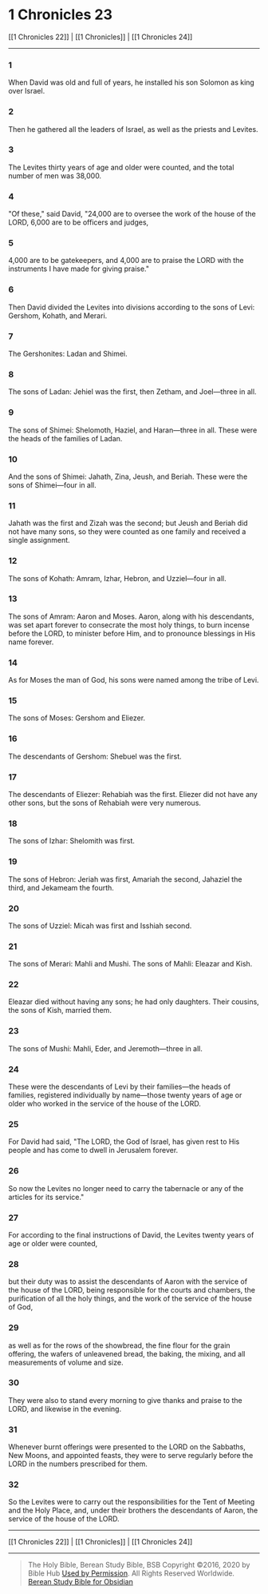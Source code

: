# 1 Chronicles 23

[[1 Chronicles 22]] | [[1 Chronicles]] | [[1 Chronicles 24]]

---

### 1
When David was old and full of years, he installed his son Solomon as king over Israel.

### 2
Then he gathered all the leaders of Israel, as well as the priests and Levites.

### 3
The Levites thirty years of age and older were counted, and the total number of men was 38,000.

### 4
"Of these," said David, "24,000 are to oversee the work of the house of the LORD, 6,000 are to be officers and judges,

### 5
4,000 are to be gatekeepers, and 4,000 are to praise the LORD with the instruments I have made for giving praise."

### 6
Then David divided the Levites into divisions according to the sons of Levi: Gershom, Kohath, and Merari.

### 7
The Gershonites: Ladan and Shimei.

### 8
The sons of Ladan: Jehiel was the first, then Zetham, and Joel—three in all.

### 9
The sons of Shimei: Shelomoth, Haziel, and Haran—three in all. These were the heads of the families of Ladan.

### 10
And the sons of Shimei: Jahath, Zina, Jeush, and Beriah. These were the sons of Shimei—four in all.

### 11
Jahath was the first and Zizah was the second; but Jeush and Beriah did not have many sons, so they were counted as one family and received a single assignment.

### 12
The sons of Kohath: Amram, Izhar, Hebron, and Uzziel—four in all.

### 13
The sons of Amram: Aaron and Moses. Aaron, along with his descendants, was set apart forever to consecrate the most holy things, to burn incense before the LORD, to minister before Him, and to pronounce blessings in His name forever.

### 14
As for Moses the man of God, his sons were named among the tribe of Levi.

### 15
The sons of Moses: Gershom and Eliezer.

### 16
The descendants of Gershom: Shebuel was the first.

### 17
The descendants of Eliezer: Rehabiah was the first. Eliezer did not have any other sons, but the sons of Rehabiah were very numerous.

### 18
The sons of Izhar: Shelomith was first.

### 19
The sons of Hebron: Jeriah was first, Amariah the second, Jahaziel the third, and Jekameam the fourth.

### 20
The sons of Uzziel: Micah was first and Isshiah second.

### 21
The sons of Merari: Mahli and Mushi. The sons of Mahli: Eleazar and Kish.

### 22
Eleazar died without having any sons; he had only daughters. Their cousins, the sons of Kish, married them.

### 23
The sons of Mushi: Mahli, Eder, and Jeremoth—three in all.

### 24
These were the descendants of Levi by their families—the heads of families, registered individually by name—those twenty years of age or older who worked in the service of the house of the LORD.

### 25
For David had said, "The LORD, the God of Israel, has given rest to His people and has come to dwell in Jerusalem forever.

### 26
So now the Levites no longer need to carry the tabernacle or any of the articles for its service."

### 27
For according to the final instructions of David, the Levites twenty years of age or older were counted,

### 28
but their duty was to assist the descendants of Aaron with the service of the house of the LORD, being responsible for the courts and chambers, the purification of all the holy things, and the work of the service of the house of God,

### 29
as well as for the rows of the showbread, the fine flour for the grain offering, the wafers of unleavened bread, the baking, the mixing, and all measurements of volume and size.

### 30
They were also to stand every morning to give thanks and praise to the LORD, and likewise in the evening.

### 31
Whenever burnt offerings were presented to the LORD on the Sabbaths, New Moons, and appointed feasts, they were to serve regularly before the LORD in the numbers prescribed for them.

### 32
So the Levites were to carry out the responsibilities for the Tent of Meeting and the Holy Place, and, under their brothers the descendants of Aaron, the service of the house of the LORD.

---

[[1 Chronicles 22]] | [[1 Chronicles]] | [[1 Chronicles 24]]

---

> The Holy Bible, Berean Study Bible, BSB
> Copyright &copy;2016, 2020 by Bible Hub
> [Used by Permission](https://berean.bible/terms.htm). All Rights Reserved Worldwide.
> [Berean Study Bible for Obsidian](https://github.com/gapmiss/berean-study-bible-for-obsidian)</small>

